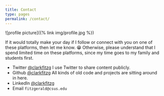 ```yaml
---
title: Contact
type: pages
permalink: /contact/
---
```


![profile picture]({% link img/profile.jpg %})

If it would totally make your day if I follow or connect with you on one of these platforms, then let me know. 😁
Otherwise, please understand that I spend limited time on these platforms, since my time goes to my family and students first.

- Twitter [@clarkfitzg](https://twitter.com/clarkfitzg)
    I use Twitter to share content publicly.
- Github [@clarkfitzg](https://github.com/clarkfitzg)
    All kinds of old code and projects are sitting around in here.
- LinkedIn [@clarkfitzg](https://www.linkedin.com/in/clarkfitzg/)
- Email `fitzgerald@csus.edu`
